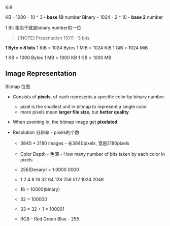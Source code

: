 KiB

KB - 1000 - 10 ^ 3 -  **base 10** number
B**i**nary - 1024 - 2 ^ 10 - **base 2** number

1 Bit  相当于就是binary number的一位

> [!NOTE] Presentation
> 11011 - 5 bits

**1 Byte = 8 bits**
1 KiB = 1024 Bytes
1 MiB = 1024 KiB
1 GiB  = 1024 MiB

1 KB = 1000 Bytes
1 MB = 1000 KB
1 GB = 1000 MB



## Image Representation
Bitmap 位图
- Consists of **pixels**, of each represents a specific color by binary number.
	- pixel is the smallest unit in bitmap to represent a single color
	- more pixels mean **larger file size**, but **better quality**
- When zooming in, the bitmap image get **pixelated**

- Resolution 分辨率 - pixels的个数
	- 3840 * 2180 images - 长3840pixels, 宽是2180pixels
	- Color Depth - 色深 - How many number of bits taken by each color in pixels
	- 256(Denary) = 1 0000 0000
	- 1 2 4 8 16 32 64 128 256 512 1024 2048
	- 16 = 10000(binary)
	- 32 = 100000
	- 33 = 32 + 1 = 100001




	- RGB - Red Green Blue - 255

